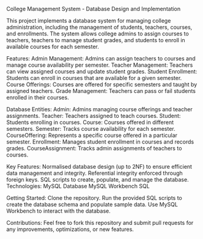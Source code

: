 College Management System - Database Design and Implementation


This project implements a database system for managing college administration, including the management of students, teachers, courses, and enrollments. The system allows college admins to assign courses to teachers, teachers to manage student grades, and students to enroll in available courses for each semester.

Features:
Admin Management: Admins can assign teachers to courses and manage course availability per semester.
Teacher Management: Teachers can view assigned courses and update student grades.
Student Enrollment: Students can enroll in courses that are available for a given semester.
Course Offerings: Courses are offered for specific semesters and taught by assigned teachers.
Grade Management: Teachers can pass or fail students enrolled in their courses.


Database Entities:
Admin: Admins managing course offerings and teacher assignments.
Teacher: Teachers assigned to teach courses.
Student: Students enrolling in courses.
Course: Courses offered in different semesters.
Semester: Tracks course availability for each semester.
CourseOffering: Represents a specific course offered in a particular semester.
Enrollment: Manages student enrollment in courses and records grades.
CourseAssignment: Tracks admin assignments of teachers to courses.


Key Features:
Normalised database design (up to 2NF) to ensure efficient data management and integrity.
Referential integrity enforced through foreign keys.
SQL scripts to create, populate, and manage the database.
Technologies:
MySQL Database
MySQL Workbench
SQL

Getting Started:
Clone the repository.
Run the provided SQL scripts to create the database schema and populate sample data.
Use MySQL Workbench to interact with the database.


Contributions:
Feel free to fork this repository and submit pull requests for any improvements, optimizations, or new features.

